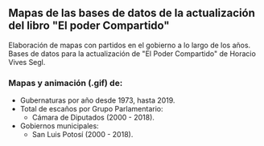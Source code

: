 ## Mapas de las bases de datos de la actualización del libro "El poder Compartido"


Elaboración de mapas con partidos en el gobierno a lo largo de los años. Bases de datos para la actualización de "El Poder Compartido" de Horacio Vives Segl.

### Mapas y animación (.gif) de: 
- Gubernaturas por año desde 1973, hasta 2019.
- Total de escaños por Grupo Parlamentario:
  - Cámara de Diputados (2000 - 2018).
- Gobiernos municipales:
  - San Luis Potosí (2000 - 2018).
